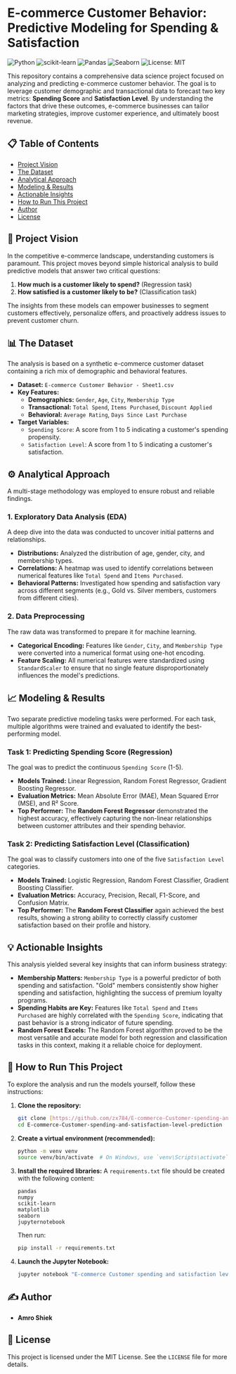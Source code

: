# E-commerce Customer Behavior: Predictive Modeling for Spending & Satisfaction

![Python](https://img.shields.io/badge/Python-3.9%2B-blue.svg)
![scikit-learn](https://img.shields.io/badge/scikit--learn-1.0.2-orange.svg)
![Pandas](https://img.shields.io/badge/pandas-1.4.2-blueviolet.svg)
![Seaborn](https://img.shields.io/badge/Seaborn-0.11.2-green.svg)
![License: MIT](https://img.shields.io/badge/License-MIT-yellow.svg)

This repository contains a comprehensive data science project focused on analyzing and predicting e-commerce customer behavior. The goal is to leverage customer demographic and transactional data to forecast two key metrics: **Spending Score** and **Satisfaction Level**. By understanding the factors that drive these outcomes, e-commerce businesses can tailor marketing strategies, improve customer experience, and ultimately boost revenue.

## 📋 Table of Contents
- [Project Vision](#-project-vision)
- [The Dataset](#-the-dataset)
- [Analytical Approach](#-analytical-approach)
- [Modeling & Results](#-modeling--results)
- [Actionable Insights](#-actionable-insights)
- [How to Run This Project](#-how-to-run-this-project)
- [Author](#-author)
- [License](#-license)

## 🎯 Project Vision

In the competitive e-commerce landscape, understanding customers is paramount. This project moves beyond simple historical analysis to build predictive models that answer two critical questions:
1.  **How much is a customer likely to spend?** (Regression task)
2.  **How satisfied is a customer likely to be?** (Classification task)

The insights from these models can empower businesses to segment customers effectively, personalize offers, and proactively address issues to prevent customer churn.

## 📊 The Dataset

The analysis is based on a synthetic e-commerce customer dataset containing a rich mix of demographic and behavioral features.

- **Dataset:** `E-commerce Customer Behavior - Sheet1.csv`
- **Key Features:**
    - **Demographics:** `Gender`, `Age`, `City`, `Membership Type`
    - **Transactional:** `Total Spend`, `Items Purchased`, `Discount Applied`
    - **Behavioral:** `Average Rating`, `Days Since Last Purchase`
- **Target Variables:**
    - `Spending Score`: A score from 1 to 5 indicating a customer's spending propensity.
    - `Satisfaction Level`: A score from 1 to 5 indicating a customer's satisfaction.

## ⚙️ Analytical Approach

A multi-stage methodology was employed to ensure robust and reliable findings.

### 1. Exploratory Data Analysis (EDA)
A deep dive into the data was conducted to uncover initial patterns and relationships.
- **Distributions:** Analyzed the distribution of age, gender, city, and membership types.
- **Correlations:** A heatmap was used to identify correlations between numerical features like `Total Spend` and `Items Purchased`.
- **Behavioral Patterns:** Investigated how spending and satisfaction vary across different segments (e.g., Gold vs. Silver members, customers from different cities).

### 2. Data Preprocessing
The raw data was transformed to prepare it for machine learning.
- **Categorical Encoding:** Features like `Gender`, `City`, and `Membership Type` were converted into a numerical format using one-hot encoding.
- **Feature Scaling:** All numerical features were standardized using `StandardScaler` to ensure that no single feature disproportionately influences the model's predictions.

## 📈 Modeling & Results

Two separate predictive modeling tasks were performed. For each task, multiple algorithms were trained and evaluated to identify the best-performing model.

### Task 1: Predicting Spending Score (Regression)
The goal was to predict the continuous `Spending Score` (1-5).

- **Models Trained:** Linear Regression, Random Forest Regressor, Gradient Boosting Regressor.
- **Evaluation Metrics:** Mean Absolute Error (MAE), Mean Squared Error (MSE), and R² Score.
- **Top Performer:** The **Random Forest Regressor** demonstrated the highest accuracy, effectively capturing the non-linear relationships between customer attributes and their spending behavior.

### Task 2: Predicting Satisfaction Level (Classification)
The goal was to classify customers into one of the five `Satisfaction Level` categories.

- **Models Trained:** Logistic Regression, Random Forest Classifier, Gradient Boosting Classifier.
- **Evaluation Metrics:** Accuracy, Precision, Recall, F1-Score, and Confusion Matrix.
- **Top Performer:** The **Random Forest Classifier** again achieved the best results, showing a strong ability to correctly classify customer satisfaction based on their profile and history.

## 💡 Actionable Insights

This analysis yielded several key insights that can inform business strategy:
- **Membership Matters:** `Membership Type` is a powerful predictor of both spending and satisfaction. "Gold" members consistently show higher spending and satisfaction, highlighting the success of premium loyalty programs.
- **Spending Habits are Key:** Features like `Total Spend` and `Items Purchased` are highly correlated with the `Spending Score`, indicating that past behavior is a strong indicator of future spending.
- **Random Forest Excels:** The Random Forest algorithm proved to be the most versatile and accurate model for both regression and classification tasks in this context, making it a reliable choice for deployment.

## 🚀 How to Run This Project

To explore the analysis and run the models yourself, follow these instructions:

1.  **Clone the repository:**
    ```bash
    git clone [https://github.com/zx784/E-commerce-Customer-spending-and-satisfaction-level-prediction.git](https://github.com/zx784/E-commerce-Customer-spending-and-satisfaction-level-prediction.git)
    cd E-commerce-Customer-spending-and-satisfaction-level-prediction
    ```

2.  **Create a virtual environment (recommended):**
    ```bash
    python -m venv venv
    source venv/bin/activate  # On Windows, use `venv\Scripts\activate`
    ```

3.  **Install the required libraries:**
    A `requirements.txt` file should be created with the following content:
    ```
    pandas
    numpy
    scikit-learn
    matplotlib
    seaborn
    jupyternotebook
    ```
    Then run:
    ```bash
    pip install -r requirements.txt
    ```

4.  **Launch the Jupyter Notebook:**
    ```bash
    jupyter notebook "E-commerce Customer spending and satisfaction level prediction.ipynb"
    ```

## ✍️ Author

- **Amro Shiek**

## 📄 License

This project is licensed under the MIT License. See the `LICENSE` file for more details.
